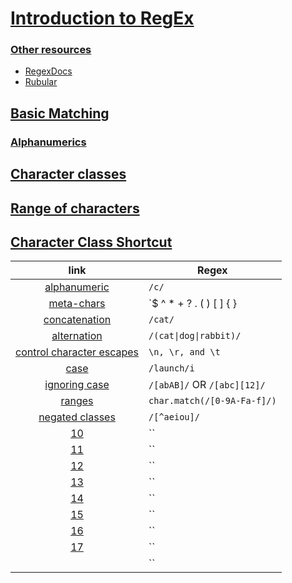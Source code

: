 # [Introduction to RegEx](https://launchschool.com/books/regex)

### [Other resources](https://launchschool.com/books/regex/read/preparations#resources)

- [RegexDocs](https://ruby-doc.org/3.2.1/Regexp.html)
- [Rubular](http://rubular.com/)

## [Basic Matching](https://launchschool.com/books/regex/read/basic_matching)

### [Alphanumerics](https://launchschool.com/books/regex/read/basic_matching#alpha-numeric) 

## [Character classes](https://launchschool.com/books/regex/read/character_classes)
## [Range of characters](https://launchschool.com/books/regex/read/character_classes#range)
## [Character Class Shortcut](https://launchschool.com/books/regex/read/class_shortcuts)

| link | Regex |
| :---: | --- |
| [alphanumeric](https://launchschool.com/books/regex/read/basic_matching#alpha-numeric) | `/c/` |
| [meta-chars](https://launchschool.com/books/regex/read/basic_matching#special) | `$ ^ * + ? . ( ) [ ] { } | \ / / ` |
| [concatenation](https://launchschool.com/books/regex/read/basic_matching#concatenation) | `/cat/` |
| [alternation](https://launchschool.com/books/regex/read/basic_matching#alternation) | `/(cat\|dog\|rabbit)/` |
| [control character escapes](https://launchschool.com/books/regex/read/basic_matching#control) | `\n, \r, and \t` |
| [case](https://launchschool.com/books/regex/read/basic_matching#case) | `/launch/i` |
| [ignoring case](https://launchschool.com/books/regex/read/character_classes#charset) | `/[abAB]/` OR `/[abc][12]/`|
| [ranges](https://launchschool.com/books/regex/read/character_classes#range) | `char.match(/[0-9A-Fa-f]/)` |
| [negated classes](https://launchschool.com/books/regex/read/character_classes#negated) | `/[^aeiou]/` |
| [10]() | `` |
| [11]() | `` |
| [12]() | `` |
| [13]() | `` |
| [14]() | `` |
| [15]() | `` |
| [16]() | `` |
| [17]() | `` |
| []() | `` |
